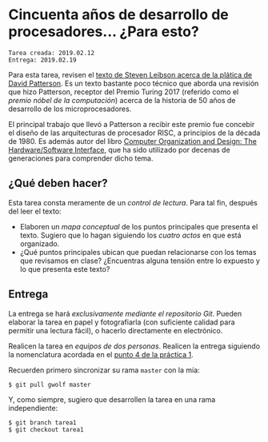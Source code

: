 # Cincuenta años de desarrollo de procesadores... ¿Para esto?

	Tarea creada: 2019.02.12
	Entrega: 2019.02.19

Para esta tarea, revisen el
[texto de Steven Leibson acerca de la plática de David Patterson](https://www.eejournal.com/article/fifty-or-sixty-years-of-processor-developmentfor-this/). Es
un texto bastante poco técnico que aborda una revisión que hizo
Patterson, receptor del Premio Turing 2017 (referido como el _premio
nóbel de la computación_) acerca de la historia de 50 años de
desarrollo de los microprocesadores.

El principal trabajo que llevó a Patterson a recibir este premio fue
concebir el diseño de las arquitecturas de procesador RISC, a
principios de la década de 1980. Es además autor del libro
[Computer Organization and Design: The Hardware/Software Interface](http://submit4m.nl/bestanden/jeroen/patterson_book.pdf),
que ha sido utilizado por decenas de generaciones para comprender
dicho tema.

## ¿Qué deben hacer?

Esta tarea consta meramente de un _control de lectura_. Para tal fin,
después del leer el texto:

- Elaboren un _mapa conceptual_ de los puntos principales que presenta
  el texto. Sugiero que lo hagan siguiendo los _cuatro actos_ en que
  está organizado.
- ¿Qué puntos principales ubican que puedan relacionarse con los temas
  que revisamos en clase? ¿Encuentras alguna tensión entre lo expuesto
  y lo que presenta este texto?

## Entrega

La entrega se hará _exclusivamente mediante el repositorio
Git_. Pueden elaborar la tarea en papel y fotografiarla (con
suficiente calidad para permitir una lectura fácil), o hacerlo
directamente en electrónico.

Realicen la tarea en _equipos de dos personas_. Realicen la entrega
siguiendo la nomenclatura acordada en el
[punto 4 de la práctica 1](../../practicas/1/README.md).

Recuerden primero sincronizar su rama `master` con la mía:

	$ git pull gwolf master

Y, como siempre, sugiero que desarrollen la tarea en una rama
independiente:

	$ git branch tarea1
	$ git checkout tarea1

